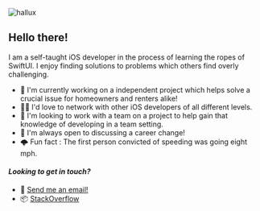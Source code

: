![hallux](https://user-images.githubusercontent.com/47156971/122678109-5c21c400-d1b3-11eb-8500-2cea0b92fe77.png)


## Hello there!

I am a self-taught iOS developer in the process of learning the ropes of SwiftUI. I enjoy finding solutions to problems which others find overly challenging. 

- 🔎 I'm currently working on a independent project which helps solve a crucial issue for homeowners and renters alike!
- 🏃‍♂️ I'd love to network with other iOS developers of all different levels.
- 📰 I'm looking to work with a team on a project to help gain that knowledge of developing in a team setting.
- 👮 I'm always open to discussing a career change!
- 🌩️ Fun fact : The first person convicted of speeding was going eight mph.
#### _Looking to get in touch?_

- :email: [Send me an email!](halluxdev@gmail.com)
- :package: [StackOverflow](https://stackoverflow.com/users/14128044/hallux)


